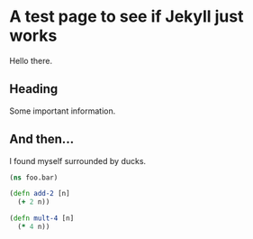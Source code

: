 # A test page to see if Jekyll just works

Hello there.

## Heading

Some important information.

## And then...

I found myself surrounded by ducks.

```clj
(ns foo.bar)

(defn add-2 [n]
  (+ 2 n))

(defn mult-4 [n]
  (* 4 n))
```
